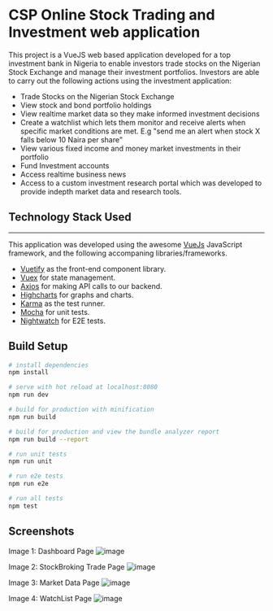 # CSP Online Stock Trading and Investment web application


This project is a VueJS web based application developed for a top investment bank in Nigeria to enable investors trade stocks on the Nigerian Stock Exchange and manage their investment portfolios. Investors are able to carry out the following actions using the investment application:

- Trade Stocks on the Nigerian Stock Exchange
- View stock and bond portfolio holdings
- View realtime market data so they make informed investment decisions
- Create a watchlist which lets them monitor and receive alerts when specific market conditions are met. E.g "send me an alert when stock X falls below 10 Naira per share"
- View various fixed income and money market investments in their portfolio
- Fund Investment accounts
- Access realtime business news
- Access to a custom investment research portal which was developed to provide indepth market data and research tools.


## Technology Stack Used
------------------------

This application was developed using the awesome [VueJs](https://vuejs.org/) JavaScript framework, and the following accompaning libraries/frameworks.

- [Vuetify](https://vuetifyjs.com/en/) as the front-end component library.
- [Vuex](https://vuex.vuejs.org/) for state management.
- [Axios](https://github.com/axios/axios) for making API calls to our backend.
- [Highcharts](https://www.highcharts.com/) for graphs and charts.
- [Karma](https://karma-runner.github.io/latest/index.html) as the test runner.
- [Mocha](https://mochajs.org/) for unit tests.
- [Nightwatch](http://nightwatchjs.org/) for E2E tests.
    

## Build Setup

``` bash
# install dependencies
npm install

# serve with hot reload at localhost:8080
npm run dev

# build for production with minification
npm run build

# build for production and view the bundle analyzer report
npm run build --report

# run unit tests
npm run unit

# run e2e tests
npm run e2e

# run all tests
npm test
```

## Screenshots

Image 1: Dashboard Page
![image](https://user-images.githubusercontent.com/17690742/48547157-4399f080-e8ca-11e8-8a30-e41807dca00a.png)


Image 2: StockBroking Trade Page
![image](https://user-images.githubusercontent.com/17690742/48547291-8eb40380-e8ca-11e8-8357-aa2ed4d73d85.png)


Image 3: Market Data Page
![image](https://user-images.githubusercontent.com/17690742/48547335-a9867800-e8ca-11e8-8247-3f16143863a1.png)


Image 4: WatchList Page
![image](https://user-images.githubusercontent.com/17690742/48547409-d8045300-e8ca-11e8-8fca-9de38d9b40ae.png)




